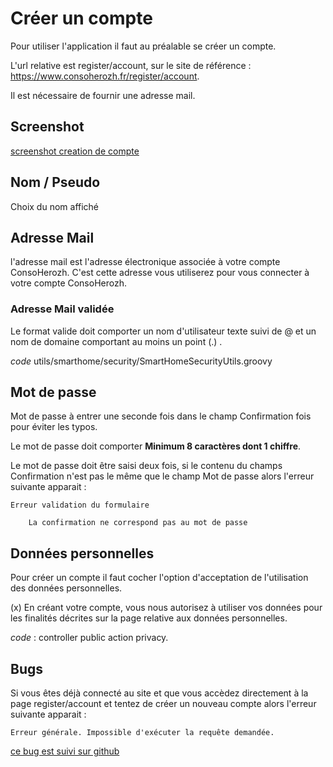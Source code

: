 
# Créer un compte

Pour utiliser l'application il faut au préalable se créer un compte.

L'url relative est register/account, sur le site de référence : https://www.consoherozh.fr/register/account.

Il est nécessaire de fournir une adresse mail.

## Screenshot

[screenshot creation de compte](screenshots/register.account.png)

## Nom / Pseudo

Choix du nom affiché

## Adresse Mail

l'adresse mail est l'adresse électronique associée à votre compte ConsoHerozh.
C'est cette adresse vous utiliserez pour vous connecter à votre compte ConsoHerozh.

### Adresse Mail validée

Le format valide doit comporter un nom d'utilisateur texte suivi de @ et un nom de domaine comportant au moins un point (.)  .

_code_  utils/smarthome/security/SmartHomeSecurityUtils.groovy

## Mot de passe

Mot de passe à entrer une seconde fois dans le champ Confirmation fois pour éviter les typos.

Le mot de passe doit comporter **Minimum 8 caractères dont 1 chiffre**.

Le mot de passe doit être saisi deux fois, si le contenu du champs Confirmation n'est pas le même que le champ Mot de passe alors l'erreur suivante apparait :

    Erreur validation du formulaire

        La confirmation ne correspond pas au mot de passe

## Données personnelles

Pour créer un compte il faut cocher l'option d'acceptation de l'utilisation des données personnelles.

(x) En créant votre compte, vous nous autorisez à utiliser vos données pour les finalités décrites sur la page relative aux données personnelles.

_code_ : controller public action privacy.


## Bugs

Si vous êtes déjà connecté au site et que vous accèdez directement à la page register/account et tentez de créer un nouveau compte alors l'erreur suivante apparait :

    Erreur générale. Impossible d'exécuter la requête demandée. 

[ce bug est suivi sur github](https://github.com/consometers/consoherozh/issues/5)